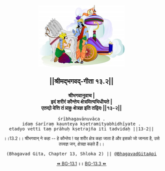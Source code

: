 <center><img src="../../asset/BG.png" alt="#API #bhagavadgitaapi #slok #nodejs #js #api #gitaapi #krishna #hinduism #vedic #ISKCON #shreemadbhagavadgita #technology"/>
<h2>||श्रीमद्‍भगवद्‍-गीता १३.२||</h2>
<h3>श्रीभगवानुवाच |<br/>इदं शरीरं कौन्तेय क्षेत्रमित्यभिधीयते |<br/>एतद्यो वेत्ति तं प्राहुः क्षेत्रज्ञ इति तद्विदः ||१३-२||</h3>
<pre>śrībhagavānuvāca .<br/>idaṃ śarīraṃ kaunteya kṣetramityabhidhīyate .<br/>etadyo vetti taṃ prāhuḥ kṣetrajña iti tadvidaḥ ||13-2||</pre>
<p>।।13.2।। श्रीभगवान् ने कहा -- हे कौन्तेय ! यह शरीर क्षेत्र कहा जाता है और इसको जो जानता है, उसे तत्त्वज्ञ जन, क्षेत्रज्ञ कहते हैं।।</p>
<pre>(Bhagavad Gita, Chapter 13, Shloka 2) || <a href="https://twitter.com/bhagavadgitaapi">@BhagavadGitaApi</a></pre><a href="../../13/1">⏪  BG-13.1</a><b>        ।।        </b><a href="../../13/3">BG-13.3  ⏩</a></center></center>